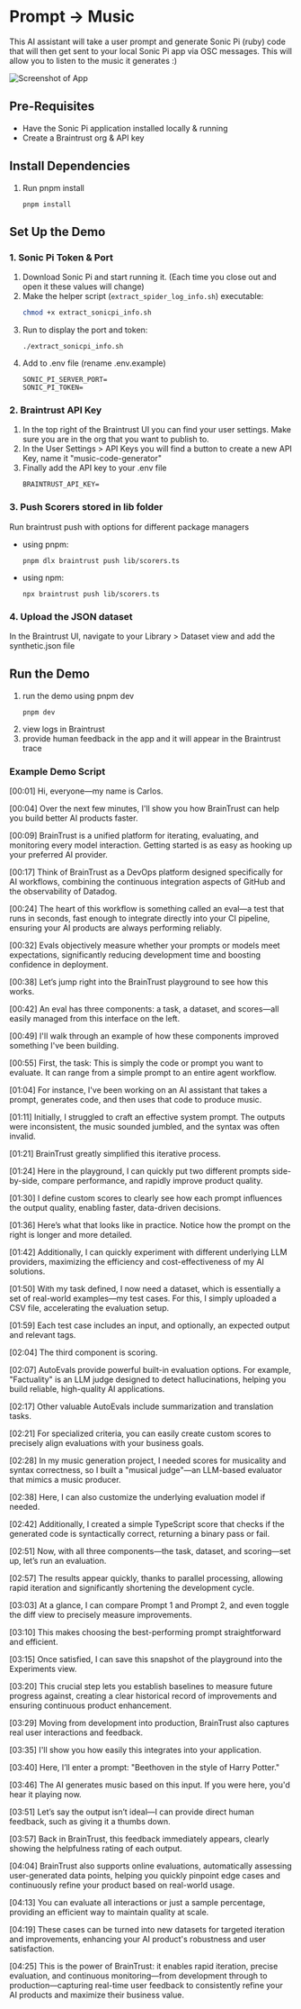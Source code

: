 # Prompt -> Music
This AI assistant will take a user prompt and generate Sonic Pi (ruby) code that will then get sent to your local Sonic Pi app via OSC messages. This will allow you to listen to the music it generates :)

![Screenshot of App](public/screenshot.png)

## Pre-Requisites
- Have the Sonic Pi application installed locally & running
- Create a Braintrust org & API key

## Install Dependencies
1. Run pnpm install
    ```
    pnpm install
    ```
## Set Up the Demo

### 1. Sonic Pi Token & Port

1. Download Sonic Pi and start running it. (Each time you close out and open it these values will change)
2. Make the helper script (`extract_spider_log_info.sh`) executable:
   ```bash
   chmod +x extract_sonicpi_info.sh
   ```
3. Run to display the port and token:
    ```
    ./extract_sonicpi_info.sh
    ```
4. Add to .env file (rename .env.example)
    ```
    SONIC_PI_SERVER_PORT= 
    SONIC_PI_TOKEN= 
    ```

### 2. Braintrust API Key
1. In the top right of the Braintrust UI you can find your user settings. Make sure you are in the org that you want to publish to.
2. In the User Settings > API Keys you will find a button to create a new API Key, name it "music-code-generator"
3. Finally add the API key to your .env file
    ```
    BRAINTRUST_API_KEY=
    ```

### 3. Push Scorers stored in lib folder

Run braintrust push with options for different package managers
  - using pnpm:
    ```
    pnpm dlx braintrust push lib/scorers.ts
    ```
  - using npm:
    ```
    npx braintrust push lib/scorers.ts
    ```
### 4. Upload the JSON dataset
In the Braintrust UI, navigate to your Library > Dataset view and add the synthetic.json file

## Run the Demo
1. run the demo using pnpm dev
    ```
    pnpm dev
    ```
2. view logs in Braintrust
3. provide human feedback in the app and it will appear in the Braintrust trace

### Example Demo Script

[00:01] Hi, everyone—my name is Carlos.

[00:04] Over the next few minutes, I'll show you how BrainTrust can help you build better AI products faster.

[00:09] BrainTrust is a unified platform for iterating, evaluating, and monitoring every model interaction. Getting started is as easy as hooking up your preferred AI provider.

[00:17] Think of BrainTrust as a DevOps platform designed specifically for AI workflows, combining the continuous integration aspects of GitHub and the observability of Datadog.

[00:24] The heart of this workflow is something called an eval—a test that runs in seconds, fast enough to integrate directly into your CI pipeline, ensuring your AI products are always performing reliably.

[00:32] Evals objectively measure whether your prompts or models meet expectations, significantly reducing development time and boosting confidence in deployment.

[00:38] Let’s jump right into the BrainTrust playground to see how this works.

[00:42] An eval has three components: a task, a dataset, and scores—all easily managed from this interface on the left.

[00:49] I'll walk through an example of how these components improved something I've been building.

[00:55] First, the task: This is simply the code or prompt you want to evaluate. It can range from a simple prompt to an entire agent workflow.

[01:04] For instance, I've been working on an AI assistant that takes a prompt, generates code, and then uses that code to produce music.

[01:11] Initially, I struggled to craft an effective system prompt. The outputs were inconsistent, the music sounded jumbled, and the syntax was often invalid.

[01:21] BrainTrust greatly simplified this iterative process.

[01:24] Here in the playground, I can quickly put two different prompts side-by-side, compare performance, and rapidly improve product quality.

[01:30] I define custom scores to clearly see how each prompt influences the output quality, enabling faster, data-driven decisions.

[01:36] Here’s what that looks like in practice. Notice how the prompt on the right is longer and more detailed.

[01:42] Additionally, I can quickly experiment with different underlying LLM providers, maximizing the efficiency and cost-effectiveness of my AI solutions.

[01:50] With my task defined, I now need a dataset, which is essentially a set of real-world examples—my test cases. For this, I simply uploaded a CSV file, accelerating the evaluation setup.

[01:59] Each test case includes an input, and optionally, an expected output and relevant tags.

[02:04] The third component is scoring.

[02:07] AutoEvals provide powerful built-in evaluation options. For example, "Factuality" is an LLM judge designed to detect hallucinations, helping you build reliable, high-quality AI applications.

[02:17] Other valuable AutoEvals include summarization and translation tasks.

[02:21] For specialized criteria, you can easily create custom scores to precisely align evaluations with your business goals.

[02:28] In my music generation project, I needed scores for musicality and syntax correctness, so I built a "musical judge"—an LLM-based evaluator that mimics a music producer.

[02:38] Here, I can also customize the underlying evaluation model if needed.

[02:42] Additionally, I created a simple TypeScript score that checks if the generated code is syntactically correct, returning a binary pass or fail.

[02:51] Now, with all three components—the task, dataset, and scoring—set up, let’s run an evaluation.

[02:57] The results appear quickly, thanks to parallel processing, allowing rapid iteration and significantly shortening the development cycle.

[03:03] At a glance, I can compare Prompt 1 and Prompt 2, and even toggle the diff view to precisely measure improvements.

[03:10] This makes choosing the best-performing prompt straightforward and efficient.

[03:15] Once satisfied, I can save this snapshot of the playground into the Experiments view.

[03:20] This crucial step lets you establish baselines to measure future progress against, creating a clear historical record of improvements and ensuring continuous product enhancement.

[03:29] Moving from development into production, BrainTrust also captures real user interactions and feedback.

[03:35] I'll show you how easily this integrates into your application.

[03:40] Here, I’ll enter a prompt: "Beethoven in the style of Harry Potter."

[03:46] The AI generates music based on this input. If you were here, you'd hear it playing now.

[03:51] Let’s say the output isn’t ideal—I can provide direct human feedback, such as giving it a thumbs down.

[03:57] Back in BrainTrust, this feedback immediately appears, clearly showing the helpfulness rating of each output.

[04:04] BrainTrust also supports online evaluations, automatically assessing user-generated data points, helping you quickly pinpoint edge cases and continuously refine your product based on real-world usage.

[04:13] You can evaluate all interactions or just a sample percentage, providing an efficient way to maintain quality at scale.

[04:19] These cases can be turned into new datasets for targeted iteration and improvements, enhancing your AI product's robustness and user satisfaction.

[04:25] This is the power of BrainTrust: it enables rapid iteration, precise evaluation, and continuous monitoring—from development through to production—capturing real-time user feedback to consistently refine your AI products and maximize their business value.





